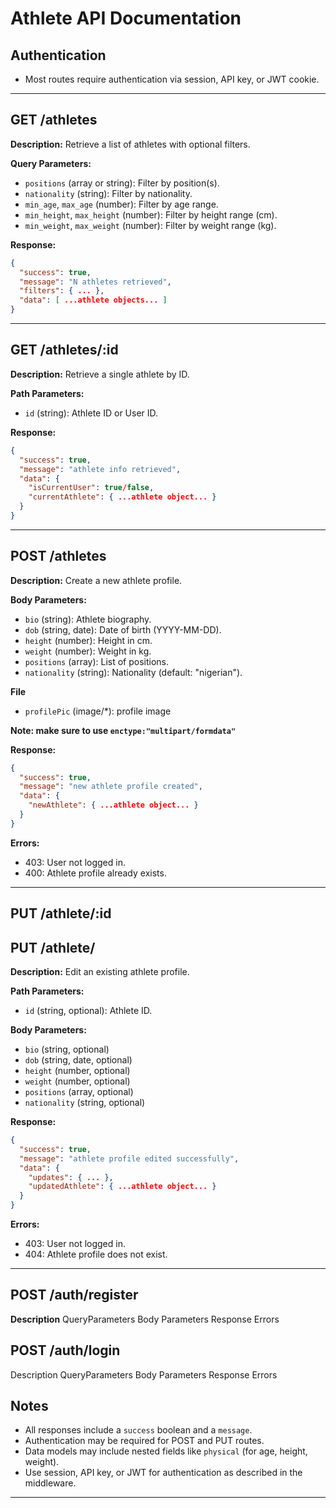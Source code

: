 # Athlete API Documentation

## Authentication
- Most routes require authentication via session, API key, or JWT cookie.

---

## GET /athletes

**Description:** Retrieve a list of athletes with optional filters.

**Query Parameters:**
- `positions` (array or string): Filter by position(s).
- `nationality` (string): Filter by nationality.
- `min_age`, `max_age` (number): Filter by age range.
- `min_height`, `max_height` (number): Filter by height range (cm).
- `min_weight`, `max_weight` (number): Filter by weight range (kg).

**Response:**
```json
{
  "success": true,
  "message": "N athletes retrieved",
  "filters": { ... },
  "data": [ ...athlete objects... ]
}
```

---

## GET /athletes/:id

**Description:** Retrieve a single athlete by ID.

**Path Parameters:**
- `id` (string): Athlete ID or User ID.

**Response:**
```json
{
  "success": true,
  "message": "athlete info retrieved",
  "data": {
    "isCurrentUser": true/false,
    "currentAthlete": { ...athlete object... }
  }
}
```

---

## POST /athletes

**Description:** Create a new athlete profile.

**Body Parameters:**
- `bio` (string): Athlete biography.
- `dob` (string, date): Date of birth (YYYY-MM-DD).
- `height` (number): Height in cm.
- `weight` (number): Weight in kg.
- `positions` (array): List of positions.
- `nationality` (string): Nationality (default: "nigerian").

**File**
- `profilePic` (image/*): profile image

**Note: make sure to use `enctype:"multipart/formdata"`**

**Response:**
```json
{
  "success": true,
  "message": "new athlete profile created",
  "data": {
    "newAthlete": { ...athlete object... }
  }
}
```

**Errors:**
- 403: User not logged in.
- 400: Athlete profile already exists.

---

## PUT /athlete/:id  
## PUT /athlete/

**Description:** Edit an existing athlete profile.

**Path Parameters:**
- `id` (string, optional): Athlete ID.

**Body Parameters:**
- `bio` (string, optional)
- `dob` (string, date, optional)
- `height` (number, optional)
- `weight` (number, optional)
- `positions` (array, optional)
- `nationality` (string, optional)

**Response:**
```json
{
  "success": true,
  "message": "athlete profile edited successfully",
  "data": {
    "updates": { ... },
    "updatedAthlete": { ...athlete object... }
  }
}
```

**Errors:**
- 403: User not logged in.
- 404: Athlete profile does not exist.

---

## POST /auth/register
**Description**
QueryParameters
Body Parameters
Response 
Errors

## POST /auth/login
Description
QueryParameters
Body Parameters
Response 
Errors


## Notes

- All responses include a `success` boolean and a `message`.
- Authentication may be required for POST and PUT routes.
- Data models may include nested fields like `physical` (for age, height, weight).
- Use session, API key, or JWT for authentication as described in the middleware.

---